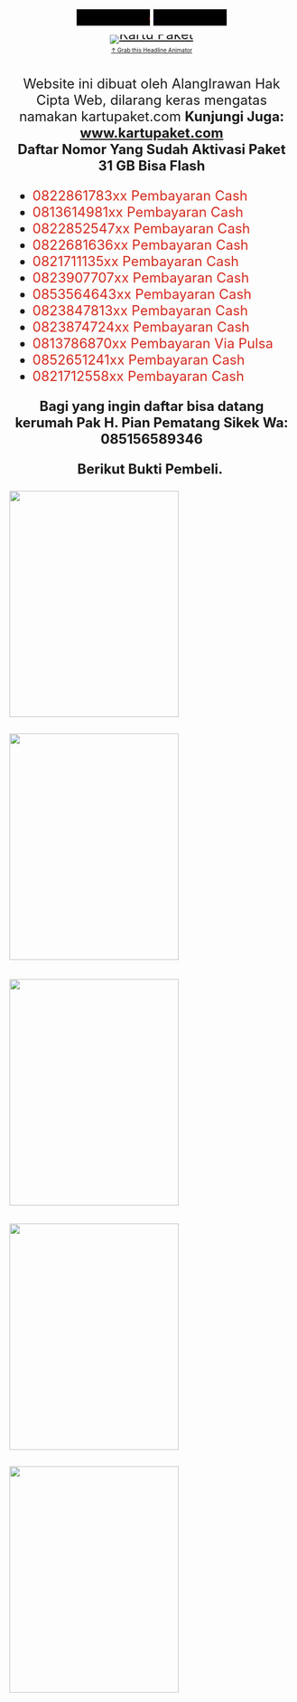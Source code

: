 <div style="text-align: center;">
<span style="font-size: x-large;">
<marquee bgcolor="black" style="color: red;" direction="left" width="130">
&lt;&lt; ALANGIRAWAN OFFICIAL WEB &gt;&gt;
</marquee>
<marquee bgcolor="black" style="color: blue;" direction="right" width="130">
&lt;&lt; ALANGIRAWAN OFFICIAL WEB &gt;&gt;
</marquee>

<p style="margin-top:10px; margin-bottom:0; padding-bottom:0; text-align:center; line-height:0"><a target="_blank" href="http://feeds.feedburner.com/~r/Kartupaket/~6/3"><img src="http://feeds.feedburner.com/Kartupaket.3.gif" alt="Kartu Paket" style="border:0"></a></p><p style="margin-top:5px; padding-top:0; font-size:x-small; text-align:center"><a href="https://feedburner.google.com/fb/a/headlineanimator/install?id=g8hca9t5h2vgu9nr35trupuc1g&amp;w=3" onclick="window.open(this.href, 'haHowto', 'width=520,height=600,toolbar=no,address=no,resizable=yes,scrollbars'); return false" target="_blank">&uarr; Grab this Headline Animator</a></p>

<br />
Website ini dibuat oleh AlangIrawan Hak Cipta Web, dilarang keras mengatas
namakan kartupaket.com
<b>Kunjungi Juga: <a href="http://www.kartupaket.com/">www.kartupaket.com</a></b>
<br />
<div><b>Daftar Nomor Yang Sudah Aktivasi Paket 31 GB Bisa Flash</b></div>
<div>
  <ul style="text-align: left;">
    <li><font color="#d52c1f">0822861783xx Pembayaran Cash</font></li>
    <li><font color="#d52c1f">0813614981xx Pembayaran Cash</font></li>
    <li><font color="#d52c1f">0822852547xx Pembayaran Cash</font></li>
    <li><font color="#d52c1f">0822681636xx Pembayaran Cash</font></li>
    <li><font color="#d52c1f">0821711135xx Pembayaran Cash</font></li>
    <li><font color="#d52c1f">0823907707xx Pembayaran Cash</font></li>
    <li><font color="#d52c1f">0853564643xx Pembayaran Cash</font></li>
    <li><font color="#d52c1f">0823847813xx Pembayaran Cash</font></li>
    <li><font color="#d52c1f">0823874724xx Pembayaran Cash</font></li>
    <li><font color="#d52c1f">0813786870xx Pembayaran Via Pulsa</font></li><li><font color="#d52c1f">0852651241xx Pembayaran Cash</font></li><li><font color="#d52c1f">0821712558xx Pembayaran Cash</font></li></ul><ul style="text-align: left;">
  </ul>
</div>
<div>
  <b>Bagi yang ingin daftar bisa datang kerumah Pak H. Pian Pematang Sikek Wa:
    085156589346</b></div>

<b>Berikut Bukti Pembeli.&nbsp;</b><br />
<div class="separator" style="clear: both; text-align: left;">
  <b>
      <img border="0" height="400" src="https://lh3.googleusercontent.com/-mACyTzFsScI/Xq5To_ilTNI/AAAAAAAABlI/8ngi4s99TOAIh7JoQN89UP4clSMfFT1QwCLcBGAsYHQ/w300-h400/1588482967805161-0.png" width="300" />
    
  </b>
</div><div class="separator" style="clear: both; text-align: left;"><b><br /></b></div>
<div class="separator" style="clear: both; text-align: left;">
  <b>
      <img border="0" height="400" src="https://lh3.googleusercontent.com/-aSByUYkisfE/Xq5TlpsSlII/AAAAAAAABlE/8wPb5oZsYlY_yPEEb2YzLxKb9vIS58TIQCLcBGAsYHQ/w300-h400/1588482956505265-1.png" width="300" /></b></div><div class="separator" style="clear: both; text-align: left;"><h4 style="text-align: left;"><img border="0" data-original-height="4000" data-original-width="3000" height="400" src="https://1.bp.blogspot.com/-2-TXnAkgkts/XrAKmOZZxGI/AAAAAAAABl0/zM2i3qUYNNM-3pR3Z1ecNdNlHEOwcupyACK4BGAsYHg/w300-h400/IMG_20200504_135938.jpg" width="300" /></h4></div><div class="separator" style="clear: both; text-align: left;"><div class="separator" style="clear: both; text-align: left;"><img border="0" data-original-height="4000" data-original-width="3000" height="400" src="https://1.bp.blogspot.com/-Y7wv1dLY87Y/XrAKmhZvJMI/AAAAAAAABl4/WR1a-hjMrV0ONrMDWFcAXd9VgGbQicfLACK4BGAsYHg/w300-h400/IMG_20200502_171821.jpg" width="300" /></div><br /><div class="separator" style="clear: both; text-align: left;"><img border="0" data-original-height="4000" data-original-width="3000" height="400" src="https://1.bp.blogspot.com/-kr56f1kN5bg/XrAKmziKTKI/AAAAAAAABl8/cSuhNBnqtdUlMNtOGf17OjdkNyLRVjtFACK4BGAsYHg/w300-h400/IMG_20200504_114132.jpg" width="300" /></div><b><br /></b></div>
